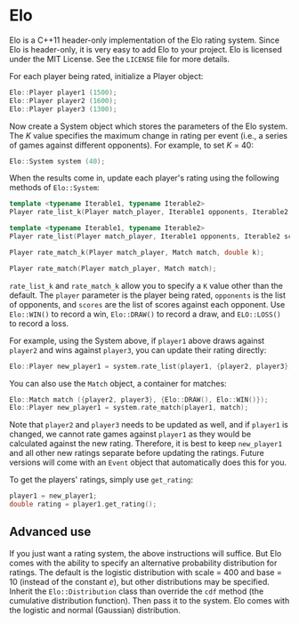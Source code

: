 # Elo
Elo is a C++11 header-only implementation of the Elo rating system. Since Elo is header-only, it is very easy to add Elo to your project. Elo is licensed under the MIT License. See the `LICENSE` file for more details.

For each player being rated, initialize a Player object:

```C++
Elo::Player player1 (1500);
Elo::Player player2 (1600);
Elo::Player player3 (1300);

```

Now create a System object which stores the parameters of the Elo system. The *K* value specifies the maximum change in rating per event (i.e., a series of games against different opponents). For example, to set *K* = 40:

```C++
Elo::System system (40);
```

When the results come in, update each player's rating using the following methods of `Elo::System`:
```C++
template <typename Iterable1, typename Iterable2>
Player rate_list_k(Player match_player, Iterable1 opponents, Iterable2 scores, double k);

template <typename Iterable1, typename Iterable2>
Player rate_list(Player match_player, Iterable1 opponents, Iterable2 scores);

Player rate_match_k(Player match_player, Match match, double k);

Player rate_match(Player match_player, Match match);
```

`rate_list_k` and `rate_match_k` allow you to specify a `K` value other than the default. The `player` parameter is the player being rated, `opponents` is the list of opponents, and `scores` are the list of scores against each opponent. Use `Elo::WIN()` to record a win, `Elo::DRAW()` to record a draw, and `ELO::LOSS()` to record a loss.

For example, using the System above, if `player1` above draws against `player2` and wins against `player3`, you can update their rating directly:

```C++
Elo::Player new_player1 = system.rate_list(player1, {player2, player3}, {Elo::DRAW(), Elo::WIN()});
```

You can also use the `Match` object, a container for matches:
```C++
Elo::Match match ({player2, player3}, {Elo::DRAW(), Elo::WIN()});
Elo::Player new_player1 = system.rate_match(player1, match);
```
Note that `player2` and `player3` needs to be updated as well, and if `player1` is changed, we cannot rate games against `player1` as they would be calculated against the new rating. Therefore, it is best to keep `new_player1` and all other new ratings separate before updating the ratings. Future versions will come with an `Event` object that automatically does this for you.

To get the players' ratings, simply use `get_rating`:
```C++
player1 = new_player1;
double rating = player1.get_rating();
```
## Advanced use
If you just want a rating system, the above instructions will suffice. But Elo comes with the ability to specify an alternative probability distribution for ratings. The default is the logistic distribution with scale = 400 and base = 10 (instead of the constant *e*), but other distributions may be specified. Inherit the `Elo::Distribution` class than override the `cdf` method (the cumulative distribution function). Then pass it to the system. Elo comes with the logistic and normal (Gaussian) distribution.

